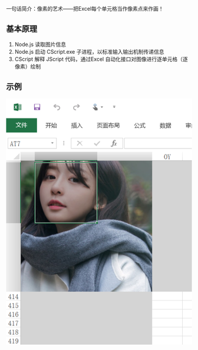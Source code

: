 一句话简介：像素的艺术——把Excel每个单元格当作像素点来作画！

## 基本原理

1. Node.js 读取图片信息
2. Node.js 启动 CScript.exe 子进程，以标准输入输出机制传递信息
3. CScript 解释 JScript 代码，通过Excel 自动化接口对图像进行逐单元格（逐像素）绘制

## 示例

![screenshot](https://github.com/newbienewbie/pixcel/raw/master/screenshot.png)